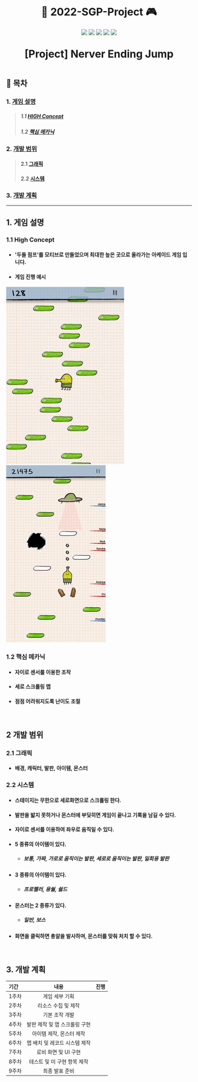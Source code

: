 # <div align = center>📱 2022-SGP-Project 🎮</div>
<div align = center><img src="https://img.shields.io/badge/Android-3DDC84?style=flat-square&logo=Android&logoColor=white"/> <img src="https://img.shields.io/badge/Java-007396?style=flat-square&logo=Java&logoColor=white"/> 
<img src="https://img.shields.io/badge/Android Studio-3DDC84?style=flat-square&logo=Android Studio&logoColor=white"/> <img src="https://img.shields.io/badge/Git-F05032?style=flat-square&logo=Git&logoColor=white"/> <img src="https://img.shields.io/badge/GitHub-181717?style=flat-square&logo=GitHub&logoColor=white"/></div>
</br>

<b><div align = center><span style="font-size:200%"> [Project] Nerver Ending Jump </span></div></b>
</br>

## 📄 목차
### 1. [게임 설명](#1-게임-설명)
>##### 1.1 [HIGH Concept](#11-high-concept-1)
>##### 1.2 [핵심 메카닉](#12-핵심-메카닉-1)
### 2. [개발 범위](#2-개발-범위)
>#### 2.1 [그래픽](#21-그래픽)
>#### 2.2 [시스템](#22-시스템)
### 3. [개발 계획](#3-개발-기간)
<hr>

## 1. 게임 설명
### 1.1 High Concept
- #### '두들 점프'를 모티브로 만들었으며 최대한 높은 곳으로 올라가는 아케이드 게임 입니다.
- #### 게임 진행 예시
![](/game_main.png) ![](/game_shoot.jpg)

### 1.2 핵심 메카닉
- #### 자이로 센서를 이용한 조작
- #### 세로 스크롤링 맵
- #### 점점 어려워지도록 난이도 조절
</br>


## 2 개발 범위
### 2.1 그래픽
- #### 배경, 캐릭터, 발판, 아이템, 몬스터
### 2.2 시스템
- #### 스테이지는 무한으로 세로화면으로 스크롤링 한다.
- #### 발판을 밟지 못하거나 몬스터에 부딪히면 게임이 끝나고 기록을 남길 수 있다.
- #### 자이로 센서를 이용하여 좌우로 움직일 수 있다.
- #### 5 종류의 아이템이 있다.
    - ##### 보통, 가짜, 가로로 움직이는 발판, 세로로 움직이는 발판, 일회용 발판
- #### 3 종류의 아이템이 있다.
    - ##### 프로펠러, 용숼, 쉴드
- #### 몬스터는 2 종류가 있다.
    - ##### 일반, 보스
- #### 화면을 클릭하면 총알을 발사하며, 몬스터를 맞춰 처치 할 수 있다.
</br>

## 3. 개발 계획


| 기간 | 내용 | 진행 |
|:------|:------:|:------:|
| 1주차 | 게임 세부 기획 | |
| 2주차 | 리소스 수집 및 제작 | |
| 3주차 | 기본 조작 개발 | |
| 4주차 | 발판 제작 및 맵 스크롤링 구현 | |
| 5주차 | 아이템 제작, 몬스터 제작 | |
| 6주차 | 맵 배치 및 레코드 시스템 제작 | |
| 7주차 | 로비 화면 및 UI 구현 | |
| 8주차 | 테스트 및 미 구현 항목 제작 | |
| 9주차 | 최종 발표 준비 | |
